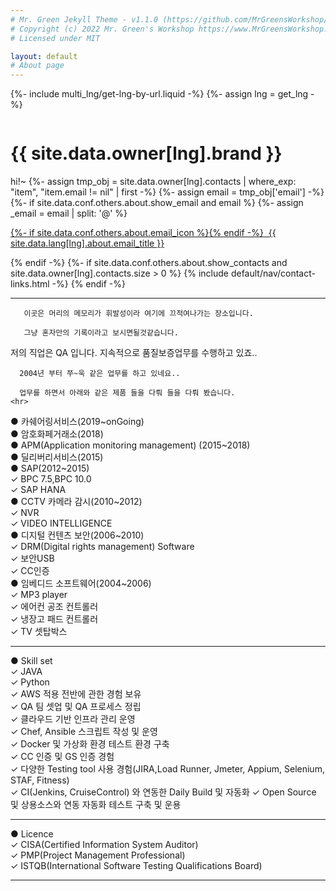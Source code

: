 ```yaml
---
# Mr. Green Jekyll Theme - v1.1.0 (https://github.com/MrGreensWorkshop/MrGreen-JekyllTheme)
# Copyright (c) 2022 Mr. Green's Workshop https://www.MrGreensWorkshop.com
# Licensed under MIT

layout: default
# About page
---
```

{%- include multi_lng/get-lng-by-url.liquid -%}
{%- assign lng = get_lng -%}
<div class="multipurpose-container about-container">
  <div class="row about-main">
    <div class="col-md-3 about-img">
      <img src="{{ page.img }}" alt="">
    </div>
    <div class="col-md-9 about-header">
      <h1 translate="no">{{ site.data.owner[lng].brand }}</h1>
      <div class="meta-container">
        hi!~
        {%- assign tmp_obj =  site.data.owner[lng].contacts | where_exp: "item", "item.email != nil" | first -%}
        {%- assign email = tmp_obj['email'] -%}
        {%- if site.data.conf.others.about.show_email and email %}
          {%- assign _email = email | split: '@' %}
          <p class="email">
            <a href="javascript:void(0);" onclick="setAddress('{{ _email[0] }}', '{{ _email[1] }}');">
              {%- if site.data.conf.others.about.email_icon %}<i class="{{ 'fa-fw ' }}{{ site.data.conf.others.about.email_icon }}"></i>{% endif -%}
              &nbsp;{{ site.data.lang[lng].about.email_title }}
            </a>
          </p>
        {% endif -%}
        {%- if site.data.conf.others.about.show_contacts and site.data.owner[lng].contacts.size > 0 %}
          {% include default/nav/contact-links.html -%}
        {% endif -%}
      </div>
    </div>
  </div>
  <div class="row about-divider">
    <hr>
  </div>
  <div class="row">
    <div class="col-md-12">
      <div class="about-msg markdown-style">
       
       이곳은 머리의 메모리가 휘발성이라 여기에 끄적여나가는 장소입니다.
       
       그냥 혼자만의 기록이라고 보시면될것같습니다.
<p>
       저의 직업은 QA 입니다. 지속적으로 품질보증업무를 수행하고 있죠..
       
      2004년 부터 쭈~욱 같은 업무를 하고 있네요..
      
      업무를 하면서 아래와 같은 제품 들을 다뤄 들을 다뤄 봤습니다. 
    <hr>
<p>    
       ● 카쉐어링서비스(2019~onGoing) <br>
       ● 암호화페거래소(2018) <br>
       ● APM(Application monitoring management) (2015~2018) <br>
       ● 딜리버리서비스(2015) <br>
       ● SAP(2012~2015)<br>
        ✓ BPC 7.5,BPC 10.0 <br>
        ✓ SAP HANA<br>
       ● CCTV 카메라 감시(2010~2012)<br>
        ✓ NVR<br>
        ✓ VIDEO INTELLIGENCE <br>
       ● 디지털 컨텐츠 보안(2006~2010)<br>
       ✓ DRM(Digital rights management) Software<br>
       ✓ 보안USB<br>
       ✓ CC인증 <br>
       ● 임베디드 소프트웨어(2004~2006)<br>
       ✓ MP3 player<br>
       ✓ 에어컨 공조 컨트롤러<br>
       ✓ 냉장고 패드 컨트롤러 <br>
       ✓ TV 셋탑박스<br>

<hr>
       ● Skill set<br>
        ✓ JAVA<br>
        ✓ Python<br>
        ✓ AWS 적용 전반에 관한 경험 보유<br>
        ✓ QA 팀 셋업 및 QA 프로세스 정립<br>
        ✓ 클라우드 기반 인프라 관리 운영<br>
        ✓ Chef, Ansible 스크립트 작성 및 운영<br>
        ✓ Docker 및 가상화 환경 테스트 환경 구축<br>
        ✓ CC 인증 및 GS 인증 경험<br>
        ✓ 다양한 Testing tool 사용 경험(JIRA,Load Runner, Jmeter, Appium, Selenium, STAF, Fitness)<br>
        ✓ CI(Jenkins, CruiseControl) 와 연동한 Daily Build 및 자동화
        ✓ Open Source 및 상용소스와 연동 자동화 테스트 구축 및 운용<br>
<hr>
        ● Licence<br>
         ✓ CISA(Certified Information System Auditor)<br>
         ✓ PMP(Project Management Professional)<br>
         ✓ ISTQB(International Software Testing Qualifications Board)<br>
<hr>
      </div>
    </div>
  </div>
</div>
